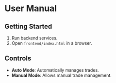 # User Manual

## Getting Started
1. Run backend services.
2. Open `frontend/index.html` in a browser.

## Controls
- **Auto Mode**: Automatically manages trades.
- **Manual Mode**: Allows manual trade management.
